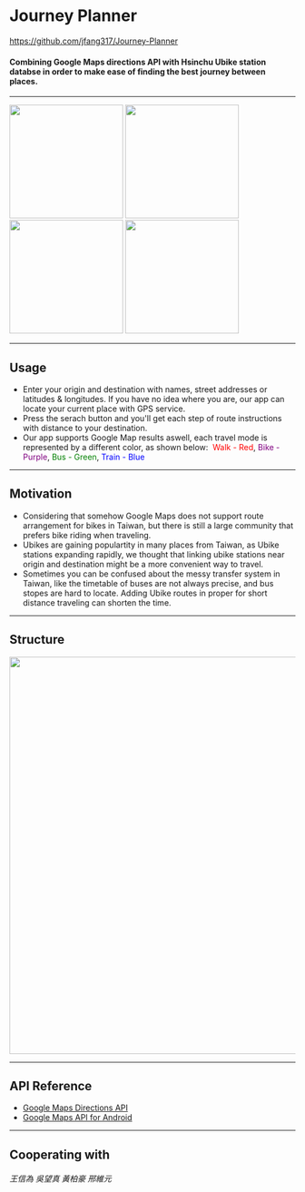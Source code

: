 # Journey Planner
https://github.com/jfang317/Journey-Planner

#### Combining Google Maps directions API with Hsinchu Ubike station databse in order to make ease of finding the best journey between places.
------------
<img src="https://www.dropbox.com/s/3pvctmie83irkfa/Screenshot_2017-04-13-19-35-05.png?raw=1"  width="200"/> <img src="https://www.dropbox.com/s/ez35d2eymo6p2i2/Screenshot_2017-04-13-19-35-27.png?raw=1"  width="200"/> &nbsp;&nbsp;&nbsp;&nbsp;&nbsp;<img src="https://www.dropbox.com/s/848q1ze3hethqd4/Screenshot_2017-04-13-18-08-19.png?raw=1"  width="200"/> <img src="https://www.dropbox.com/s/8brogsh18o6tx0t/Screenshot_2017-04-13-18-08-13.png?raw=1"  width="200"/>

------------
## Usage
- Enter your origin and destination with names, street addresses or latitudes & longitudes. If you have no idea where you are, our app can locate your current place with GPS service.
- Press the serach button and you&#39;ll get each step of route instructions with distance to your destination.
- Our app supports Google Map results aswell, each travel mode is represented by a different color, as shown below:&nbsp;
<font color="red">Walk - Red</font>, <font color="purple">Bike - Purple</font>, <font color="green">Bus - Green</font>, <font color="blue">Train - Blue</font>

------------
## Motivation
- Considering that somehow Google Maps does not support route arrangement for bikes in Taiwan, but there is still a large community that prefers bike riding when traveling.
- Ubikes are gaining populartity in many places from Taiwan, as Ubike stations expanding rapidly, we thought that linking ubike stations near origin and destination might be a more convenient way to travel.
- Sometimes you can be confused about the messy transfer system in Taiwan, like the timetable of buses are not always precise, and bus stopes are hard to locate. Adding Ubike routes in proper for short distance traveling can shorten the time.

------------
## Structure
<img src="https://www.dropbox.com/s/jblzwgnd2zprsja/app%20structure.PNG?raw=1"  width="700"/>


------------
## API Reference
- [Google Maps Directions API](https://developers.google.com/maps/documentation/directions/)
- [Google Maps API for Android](https://developers.google.com/maps/android/)

------------
## Cooperating with
###### 王信為 吳望真 黃柏豪 邢維元


